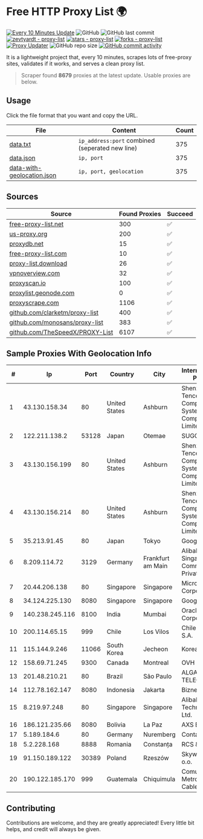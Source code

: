 
# Free HTTP Proxy List 🌍

[![Every 10 Minutes Update](https://github.com/mertguvencli/http-proxy-list/actions/workflows/main.yml/badge.svg?branch=main)](https://github.com/mertguvencli/http-proxy-list/actions/workflows/main.yml)
![GitHub](https://img.shields.io/github/license/mertguvencli/http-proxy-list)
![GitHub last commit](https://img.shields.io/github/last-commit/mertguvencli/http-proxy-list)
[![zevtyardt - proxy-list](https://img.shields.io/static/v1?label=zevtyardt&message=proxy-list&color=blue&logo=github)](https://github.com/zevtyardt/proxy-list "Go to GitHub repo")
[![stars - proxy-list](https://img.shields.io/github/stars/zevtyardt/proxy-list?style=social)](https://github.com/zevtyardt/proxy-list)
[![forks - proxy-list](https://img.shields.io/github/forks/zevtyardt/proxy-list?style=social)](https://github.com/zevtyardt/proxy-list)
[![Proxy Updater](https://github.com/zevtyardt/proxy-list/workflows/Proxy%20Updater/badge.svg)](https://github.com/zevtyardt/proxy-list/actions?query=workflow:"Proxy+Updater")
![GitHub repo size](https://img.shields.io/github/repo-size/zevtyardt/proxy-list)
[![GitHub commit activity](https://img.shields.io/github/commit-activity/m/zevtyardt/proxy-list?logo=commits)](https://github.com/zevtyardt/proxy-list/commits/main)

It is a lightweight project that, every 10 minutes, scrapes lots of free-proxy sites, validates if it works, and serves a clean proxy list.

> Scraper found **8679** proxies at the latest update. Usable proxies are below.

## Usage

Click the file format that you want and copy the URL.

|File|Content|Count|
|----|-------|-----|
|[data.txt](https://raw.githubusercontent.com/mertguvencli/http-proxy-list/main/proxy-list/data.txt)|`ip_address:port` combined (seperated new line)|375|
|[data.json](https://raw.githubusercontent.com/mertguvencli/http-proxy-list/main/proxy-list/data.json)|`ip, port`|375|
|[data-with-geolocation.json](https://raw.githubusercontent.com/mertguvencli/http-proxy-list/main/proxy-list/data-with-geolocation.json)|`ip, port, geolocation`|375|

## Sources

|Source|Found Proxies|Succeed|
|------|-------------|-------|
|[free-proxy-list.net](https://free-proxy-list.net)|300|✅|
|[us-proxy.org](https://www.us-proxy.org)|200|✅|
|[proxydb.net](http://proxydb.net)|15|✅|
|[free-proxy-list.com](https://free-proxy-list.com/?page=&port=&type%5B%5D=http&type%5B%5D=https&up_time=0&search=Search)|10|✅|
|[proxy-list.download](https://www.proxy-list.download/HTTP)|26|✅|
|[vpnoverview.com](https://vpnoverview.com/privacy/anonymous-browsing/free-proxy-servers)|32|✅|
|[proxyscan.io](https://www.proxyscan.io)|100|✅|
|[proxylist.geonode.com](https://proxylist.geonode.com/api/proxy-list?limit=300&page=1&sort_by=lastChecked&sort_type=desc&protocols=http,https)|0|✅|
|[proxyscrape.com](https://api.proxyscrape.com/v2/?request=displayproxies&protocol=http&timeout=10000&country=all&ssl=all&anonymity=all)|1106|✅|
|[github.com/clarketm/proxy-list](https://raw.githubusercontent.com/clarketm/proxy-list/master/proxy-list-raw.txt)|400|✅|
|[github.com/monosans/proxy-list](https://raw.githubusercontent.com/monosans/proxy-list/main/proxies/http.txt)|383|✅|
|[github.com/TheSpeedX/PROXY-List](https://raw.githubusercontent.com/TheSpeedX/PROXY-List/master/http.txt)|6107|✅|


## Sample Proxies With Geolocation Info

|#|Ip|Port|Country|City|Internet Service Provider|
|-|--|----|-------|----|-------------------------|
|1|43.130.158.34|80|United States|Ashburn|Shenzhen Tencent Computer Systems Company Limited|
|2|122.211.138.2|53128|Japan|Otemae|SUGOKURA|
|3|43.130.156.199|80|United States|Ashburn|Shenzhen Tencent Computer Systems Company Limited|
|4|43.130.156.214|80|United States|Ashburn|Shenzhen Tencent Computer Systems Company Limited|
|5|35.213.91.45|80|Japan|Tokyo|Google LLC|
|6|8.209.114.72|3129|Germany|Frankfurt am Main|Alibaba.com Singapore E-Commerce Private Limited|
|7|20.44.206.138|80|Singapore|Singapore|Microsoft Corporation|
|8|34.124.225.130|8080|Singapore|Singapore|Google LLC|
|9|140.238.245.116|8100|India|Mumbai|Oracle Corporation|
|10|200.114.65.15|999|Chile|Los Vilos|Chile TV Cable S.A.|
|11|115.144.9.246|11066|South Korea|Jecheon|Korea Telecom|
|12|158.69.71.245|9300|Canada|Montreal|OVH SAS|
|13|201.48.210.21|80|Brazil|São Paulo|ALGAR TELECOM S/A|
|14|112.78.162.147|8080|Indonesia|Jakarta|Biznet Networks|
|15|8.219.97.248|80|Singapore|Singapore|Alibaba (US) Technology Co., Ltd.|
|16|186.121.235.66|8080|Bolivia|La Paz|AXS Bolivia S. A.|
|17|5.189.184.6|80|Germany|Nuremberg|Contabo GmbH|
|18|5.2.228.168|8888|Romania|Constanța|RCS & RDS|
|19|91.150.189.122|30389|Poland|Rzeszów|Skyware Sp. z o.o.|
|20|190.122.185.170|999|Guatemala|Chiquimula|Comunicaciones Metropolitanas Cablecolor|



## Contributing

Contributions are welcome, and they are greatly appreciated! Every
little bit helps, and credit will always be given.

